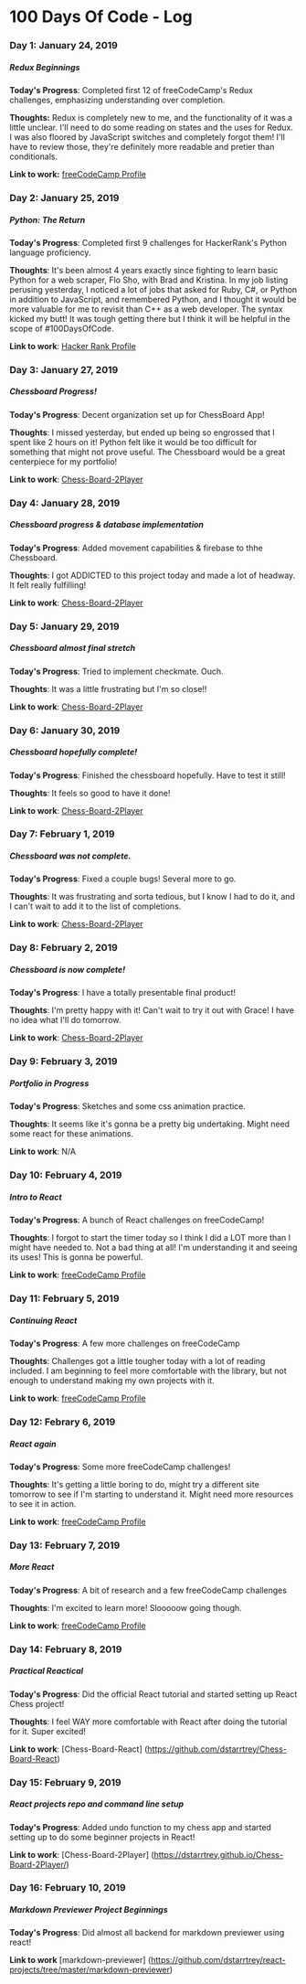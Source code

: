 # 100 Days Of Code - Log

### Day 1: January 24, 2019
##### Redux Beginnings

**Today's Progress**: Completed first 12 of freeCodeCamp's Redux challenges, emphasizing understanding over completion.

**Thoughts:** Redux is completely new to me, and the functionality of it was a little unclear. I'll need to do some reading on states and the uses for Redux. I was also floored by JavaScript switches and completely forgot them! I'll have to review those, they're definitely more readable and pretier than conditionals.

**Link to work:** [freeCodeCamp Profile](https://www.freecodecamp.org/dstarrtrey)

### Day 2: January 25, 2019
##### Python: The Return

**Today's Progress**: Completed first 9 challenges for HackerRank's Python language proficiency. 

**Thoughts**: It's been almost 4 years exactly since fighting to learn basic Python for a web scraper, Flo Sho, with Brad and Kristina. In my job listing perusing yesterday, I noticed a lot of jobs that asked for Ruby, C#, or Python in addition to JavaScript, and remembered Python, and I thought it would be more valuable for me to revisit than C++ as a web developer. The syntax kicked my butt! It was tough getting there but I think it will be helpful in the scope of #100DaysOfCode.

**Link to work**: [Hacker Rank Profile](https://www.hackerrank.com/dstarrtrey)

### Day 3: January 27, 2019
##### Chessboard Progress!

**Today's Progress**: Decent organization set up for ChessBoard App!

**Thoughts**: I missed yesterday, but ended up being so engrossed that I spent like 2 hours on it! Python felt like it would be too difficult for something that might not prove useful. The Chessboard would be a great centerpiece for my portfolio!

**Link to work**: [Chess-Board-2Player](https://dstarrtrey.github.io/Chess-Board-2Player/)

### Day 4: January 28, 2019
##### Chessboard progress & database implementation

**Today's Progress**: Added movement capabilities & firebase to thhe Chessboard.

**Thoughts**: I got ADDICTED to this project today and made a lot of headway. It felt really fulfilling!

**Link to work**: [Chess-Board-2Player](https://dstarrtrey.github.io/Chess-Board-2Player/)

### Day 5: January 29, 2019
##### Chessboard almost final stretch

**Today's Progress**: Tried to implement checkmate. Ouch.

**Thoughts**: It was a little frustrating but I'm so close!!

**Link to work**: [Chess-Board-2Player](https://dstarrtrey.github.io/Chess-Board-2Player/)

### Day 6: January 30, 2019
##### Chessboard hopefully complete!

**Today's Progress**: Finished the chessboard hopefully. Have to test it still!

**Thoughts**: It feels so good to have it done!

**Link to work**: [Chess-Board-2Player](https://dstarrtrey.github.io/Chess-Board-2Player/)

### Day 7: February 1, 2019
##### Chessboard was not complete.

**Today's Progress**: Fixed a couple bugs! Several more to go.

**Thoughts**: It was frustrating and sorta tedious, but I know I had to do it, and I can't wait to add it to the list of completions.

**Link to work**: [Chess-Board-2Player](https://dstarrtrey.github.io/Chess-Board-2Player/)

### Day 8: February 2, 2019
##### Chessboard is now complete!

**Today's Progress**: I have a totally presentable final product!

**Thoughts**: I'm pretty happy with it! Can't wait to try it out with Grace! I have no idea what I'll do tomorrow. 

**Link to work**: [Chess-Board-2Player](https://dstarrtrey.github.io/Chess-Board-2Player/)

### Day 9: February 3, 2019
##### Portfolio in Progress

**Today's Progress**: Sketches and some css animation practice.

**Thoughts**: It seems like it's gonna be a pretty big undertaking. Might need some react for these animations.

**Link to work**: N/A

### Day 10: February 4, 2019
##### Intro to React

**Today's Progress**: A bunch of React challenges on freeCodeCamp!

**Thoughts**: I forgot to start the timer today so I think I did a LOT more than I might have needed to. Not a bad thing at all! I'm understanding it and seeing its uses! This is gonna be powerful.

**Link to work**: [freeCodeCamp Profile](https://www.freecodecamp.org/dstarrtrey)

### Day 11: February 5, 2019
##### Continuing React

**Today's Progress**: A few more challenges on freeCodeCamp

**Thoughts**: Challenges got a little tougher today with a lot of reading included. I am beginning to feel more comfortable with the library, but not enough to understand making my own projects with it. 

**Link to work**: [freeCodeCamp Profile](https://www.freecodecamp.org/dstarrtrey)

### Day 12: Febrary 6, 2019
##### React again

**Today's Progress**: Some more freeCodeCamp challenges!

**Thoughts**: It's getting a little boring to do, might try a different site tomorrow to see if I'm starting to understand it. Might need more resources to see it in action.

**Link to work**: [freeCodeCamp Profile](https://www.freecodecamp.org/dstarrtrey)

### Day 13: February 7, 2019
##### More React

**Today's Progress**: A bit of research and a few freeCodeCamp challenges

**Thoughts**: I'm excited to learn more! Slooooow going though.

**Link to work**: [freeCodeCamp Profile](https://www.freecodecamp.org/dstarrtrey)

### Day 14: February 8, 2019
##### Practical Reactical

**Today's Progress**: Did the official React tutorial and started setting up React Chess project!

**Thoughts**: I feel WAY more comfortable with React after doing the tutorial for it. Super excited!

**Link to work**: [Chess-Board-React] (https://github.com/dstarrtrey/Chess-Board-React)

### Day 15: February 9, 2019
##### React projects repo and command line setup

**Today's Progress**: Added undo function to my chess app and started setting up to do some beginner projects in React!

**Link to work**: [Chess-Board-2Player] (https://dstarrtrey.github.io/Chess-Board-2Player/)

### Day 16: February 10, 2019
##### Markdown Previewer Project Beginnings

**Today's Progress**: Did almost all backend for markdown previewer using react!

**Link to work** [markdown-previewer] (https://github.com/dstarrtrey/react-projects/tree/master/markdown-previewer)
